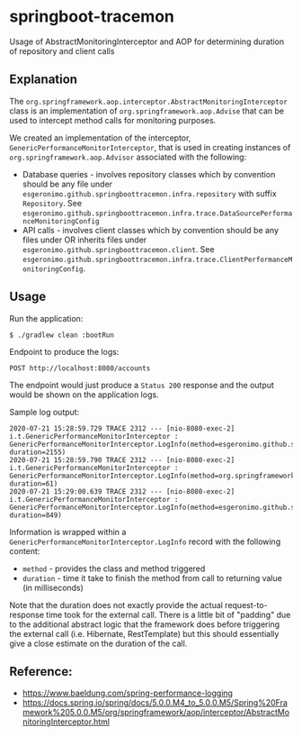 # springboot-tracemon
Usage of AbstractMonitoringInterceptor and AOP for determining duration of repository and client calls

## Explanation
The `org.springframework.aop.interceptor.AbstractMonitoringInterceptor` class is an implementation of `org.springframework.aop.Advise` that can be used to intercept method calls for monitoring purposes.

We created an implementation of the interceptor, `GenericPerformanceMonitorInterceptor`, that is used in creating instances of `org.springframework.aop.Advisor` associated with the following:
* Database queries - involves repository classes which by convention should be any file under `esgeronimo.github.springboottracemon.infra.repository` with suffix `Repository`. See `esgeronimo.github.springboottracemon.infra.trace.DataSourcePerformanceMonitoringConfig`
* API calls - involves client classes which by convention should be any files under OR inherits files under `esgeronimo.github.springboottracemon.client`. See `esgeronimo.github.springboottracemon.infra.trace.ClientPerformanceMonitoringConfig`.

## Usage
Run the application:
```
$ ./gradlew clean :bootRun
```
Endpoint to produce the logs:
```
POST http://localhost:8080/accounts
```
The endpoint would just produce a `Status 200` response and the output would be shown on the application logs.

Sample log output:
```
2020-07-21 15:28:59.729 TRACE 2312 --- [nio-8080-exec-2] i.t.GenericPerformanceMonitorInterceptor : GenericPerformanceMonitorInterceptor.LogInfo(method=esgeronimo.github.springboottracemon.client.AccountEngineClient.save, duration=2155)
2020-07-21 15:28:59.790 TRACE 2312 --- [nio-8080-exec-2] i.t.GenericPerformanceMonitorInterceptor : GenericPerformanceMonitorInterceptor.LogInfo(method=org.springframework.data.repository.CrudRepository.save, duration=61)
2020-07-21 15:29:00.639 TRACE 2312 --- [nio-8080-exec-2] i.t.GenericPerformanceMonitorInterceptor : GenericPerformanceMonitorInterceptor.LogInfo(method=esgeronimo.github.springboottracemon.infra.push.PushNotifClient.push, duration=849)
```
Information is wrapped within a `GenericPerformanceMonitorInterceptor.LogInfo` record with the following content:
- `method` - provides the class and method triggered
- `duration` - time it take to finish the method from call to returning value (in milliseconds)

Note that the duration does not exactly provide the actual request-to-response time took for the external call. There is a little bit of "padding" due to the additional abstract logic that the framework does before triggering the external call (i.e. Hibernate, RestTemplate) but this should essentially give a close estimate on the duration of the call.

## Reference:
- https://www.baeldung.com/spring-performance-logging
- https://docs.spring.io/spring/docs/5.0.0.M4_to_5.0.0.M5/Spring%20Framework%205.0.0.M5/org/springframework/aop/interceptor/AbstractMonitoringInterceptor.html

